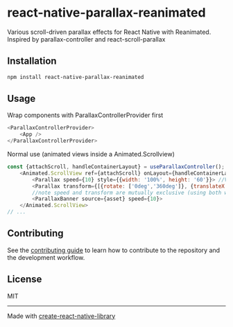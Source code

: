 # react-native-parallax-reanimated

Various scroll-driven parallax effects for React Native with Reanimated. Inspired by parallax-controller and react-scroll-parallax

## Installation

```sh
npm install react-native-parallax-reanimated
```

## Usage

Wrap components with ParallaxControllerProvider first
```js
<ParallaxControllerProvider>
    <App />
</ParallaxControllerProvider>
```
Normal use (animated views inside a Animated.Scrollview)
```js
const {attachScroll, handleContainerLayout} = useParallaxController();
    <Animated.ScrollView ref={attachScroll} onLayout={handleContainerLayout} >
        <Parallax speed={10} style={{width: '100%', height: '60'}}> //View translates in parallax vertically depending on speed
        <Parallax transform={[{rotate: ['0deg','360deg']}, {translateX: [-100, 100]}, {opacity: [1, 0]}]} style={{width: '100%', height: '60'}}> //add custom transforms
        //note speed and transform are mutually exclusive (using both won't cause error but will result in unexpected behavior)
        <ParallaxBanner source={asset} speed={10}>
    </Animated.ScrollView>
// ...

```


## Contributing

See the [contributing guide](CONTRIBUTING.md) to learn how to contribute to the repository and the development workflow.

## License

MIT

---

Made with [create-react-native-library](https://github.com/callstack/react-native-builder-bob)
